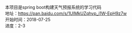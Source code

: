 本项目是spring boot构建天气预报系统的学习代码  
地址：https://pan.baidu.com/s/1UlMkUZqhvp_i1W-EpH9z7w  
开始时间：2018-07-25  
进度：2-3
